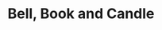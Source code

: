 ---
title: "Bell, Book and Candle"
year: 1958
rating: 2
stars: "★★"
liked: false
rewatched: false
permalink: "bell-book-and-candle"
watched_on: 2025-10-17
---